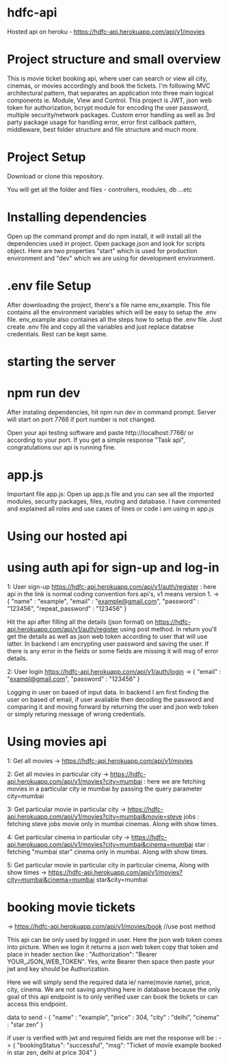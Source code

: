 # hdfc-api
Hosted api on heroku - https://hdfc-api.herokuapp.com/api/v1/movies

# Project structure and small overview
This is movie ticket booking api, where user can search or view all city, cinemas, or movies accordingly and book the tickets. 
I'm following MVC architectural pattern, that separates an application into three main logical components ie. Module, View and Control. 
This project is JWT, json web token for authorization, bcrypt module for encoding the user password, multiple security/network packages.
Custom error handling as well as 3rd party package usage for handling error, error first callback pattern, middleware, best folder structure and file structure and much more.

# Project Setup
Download or clone this repository.

You will get all the folder and files - controllers, modules, db ...etc

# Installing dependencies
Open up the command prompt and do npm install, it will install all the dependencies used in project.
Open package.json and look for scripts object. Here are two properties "start" which is used for production environment and "dev" which we are using for development environment.

# .env file Setup
After downloading the project, there's a file name env_example. This file contains all the environment variables which will be easy to setup the .env file.
env_example also containes all the steps how to setup the .env file. Just create .env file and copy all the variables and just replace databse credentials. Rest can be kept same.

# starting the server
# npm run dev
After instaling dependencies, hit npm run dev in command prompt. Server will start on port 7766 if port number is not changed.

Open your api testing software and paste http://localhost:7766/ or according to your port. If you get a simple response "Task api", congratulations our api is running fine.

# app.js
Important file app.js: Open up app.js file and you can see all the imported modules, security packages, files, routing and database. I have commented and explained all roles and use cases of lines or code i am using in app.js

# Using our hosted api
# using auth api for sign-up and log-in
1: User sign-up https://hdfc-api.herokuapp.com/api/v1/auth/register  : here api in the link is normal coding convention fors api's, v1 means version 1.
-> {
  "name" : "example",
  "email" : "example@gmail.com",
  "password" : "123456",
  "repeat_password" : "123456"
}

Hit the api after filling all the details (json format) on https://hdfc-api.herokuapp.com/api/v1/auth/register using post method. In return you'll get the details as well as json web token according to user that will use latter. In backend i am encrypting user password and saving the user. If there is any error in the fields or some fields are missing it will msg of error details.


2: User login https://hdfc-api.herokuapp.com/api/v1/auth/login
-> {
    "email" : "exampl@gmail.com",
    "password" : "123456"
 }
 
Logging in user on based of input data. In backend I am first finding the user on based of email, if user avaliable then decoding the password and comparing it and moving forward by returning the user and json web token or simply returing message of wrong credentials.

# Using movies api
1: Get all movies
-> https://hdfc-api.herokuapp.com/api/v1/movies

2: Get all movies in particular city
-> https://hdfc-api.herokuapp.com/api/v1/movies?city=mumbai : here we are fetching movies in a particular city ie mumbai by passing the query parameter city=mumbai

3: Get particular movie in particular city
-> https://hdfc-api.herokuapp.com/api/v1/movies?city=mumbai&movie=steve jobs : fetching steve jobs movie only in mumbai cinemas. Along with show times.

4: Get particular cinema in particular city
-> https://hdfc-api.herokuapp.com/api/v1/movies?city=mumbai&cinema=mumbai star : fetching "mumbai star" cinema only in mumbai. Along with show times.

5: Get particular movie in particular city in particular cinema, Along with show times
-> https://hdfc-api.herokuapp.com/api/v1/movies?city=mumbai&cinema=mumbai star&city=mumbai


# booking movie tickets
-> https://hdfc-api.herokuapp.com/api/v1/movies/book  //use post method

This api can be only used by logged in user. Here the json web token comes into picture. When we login it returns a json web token copy that token and place in header section like : "Authorization": "Bearer YOUR_JSON_WEB_TOKEN". Yes, write Bearer then space then paste your jwt and key should be Authorization.
 
 Here we will simply send the required data ie/ name(movie name), price, city, cinema. We are not saving anything here in database because the only goal of this api endpoint is to only verified user can book the tickets or can access this endpoint.
 
data to send - {
  "name" : "example",
  "price" : 304,
  "city" : "delhi",
  "cinema" : "star zen"
}

if user is verified with jwt and required fields are met the response will be :
-> {
  "bookingStatus": "successful",
  "msg": "Ticket of movie example booked in star zen, delhi at price 304"
}



